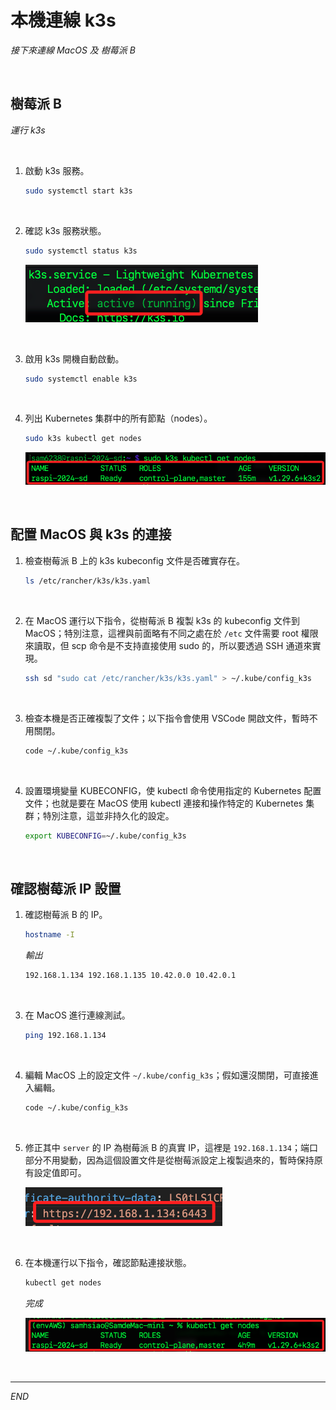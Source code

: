 # 本機連線 k3s

_接下來連線 MacOS 及 樹莓派 B_

<br>

## 樹莓派 B

_運行 k3s_

<br>

1. 啟動 k3s 服務。

   ```bash
   sudo systemctl start k3s
   ```

<br>

2. 確認 k3s 服務狀態。

   ```bash
   sudo systemctl status k3s
   ```

   ![](images/img_34.png)

<br>

3. 啟用 k3s 開機自動啟動。

   ```bash
   sudo systemctl enable k3s
   ```

<br>

4. 列出 Kubernetes 集群中的所有節點（nodes）。

   ```bash
   sudo k3s kubectl get nodes
   ```

   ![](images/img_11.png)

<br>

## 配置 MacOS 與 k3s 的連接

1. 檢查樹莓派 B 上的 k3s kubeconfig 文件是否確實存在。

   ```bash
   ls /etc/rancher/k3s/k3s.yaml
   ```

<br>

2. 在 MacOS 運行以下指令，從樹莓派 B 複製 k3s 的 kubeconfig 文件到 MacOS；特別注意，這裡與前面略有不同之處在於 `/etc` 文件需要 root 權限來讀取，但 scp 命令是不支持直接使用 sudo 的，所以要透過 SSH 通道來實現。

   ```bash
   ssh sd "sudo cat /etc/rancher/k3s/k3s.yaml" > ~/.kube/config_k3s
   ```

<br>

3. 檢查本機是否正確複製了文件；以下指令會使用 VSCode 開啟文件，暫時不用關閉。

   ```bash
   code ~/.kube/config_k3s
   ```

<br>

4. 設置環境變量 KUBECONFIG，使 kubectl 命令使用指定的 Kubernetes 配置文件；也就是要在 MacOS 使用 kubectl 連接和操作特定的 Kubernetes 集群；特別注意，這並非持久化的設定。

   ```bash
   export KUBECONFIG=~/.kube/config_k3s
   ```

<br>

## 確認樹莓派 IP 設置 

1. 確認樹莓派 B 的 IP。

   ```bash
   hostname -I
   ```

   _輸出_

   ```bash
   192.168.1.134 192.168.1.135 10.42.0.0 10.42.0.1 
   ```

<br>

3. 在 MacOS 進行連線測試。

   ```bash
   ping 192.168.1.134
   ```

<br>

4. 編輯 MacOS 上的設定文件 `~/.kube/config_k3s`；假如還沒關閉，可直接進入編輯。

   ```bash
   code ~/.kube/config_k3s
   ```

<br>

5. 修正其中 `server` 的 IP 為樹莓派 B 的真實 IP，這裡是 `192.168.1.134`；端口部分不用變動，因為這個設置文件是從樹莓派設定上複製過來的，暫時保持原有設定值即可。

   ![](images/img_35.png)

<br>

6. 在本機運行以下指令，確認節點連接狀態。

   ```bash
   kubectl get nodes
   ```   

   _完成_

   ![](images/img_18.png)

<br>

___

_END_

